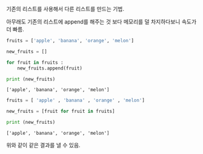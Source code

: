 기존의 리스트를 사용해서 다른 리스트를 만드는 기법.

아무래도 기존의 리스트에 append를 해주는 것 보다 메모리를 덜 차지하다보니 속도가 더 빠름.


```python
fruits = ['apple', 'banana', 'orange', 'melon']

new_fruits = []

for fruit in fruits :
	new_fruits.append(fruit)

print (new_fruits)
```

    ['apple', 'banana', 'orange', 'melon']
    


```python
fruits = [ 'apple' , 'banana' , 'orange' , 'melon']

new_fruits = [fruit for fruit in fruits]

print (new_fruits)
```

    ['apple', 'banana', 'orange', 'melon']
    

위와 같이 같은 결과를 낼 수 있음.
